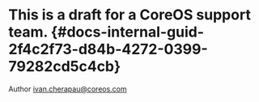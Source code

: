 # This is a draft for a CoreOS support team.  {#docs-internal-guid-2f4c2f73-d84b-4272-0399-79282cd5c4cb}

Author ivan.cherapau@coreos.com



